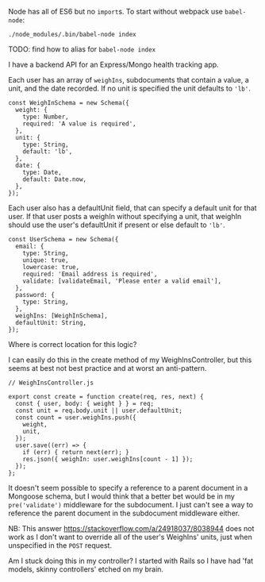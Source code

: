 Node has all of ES6 but no `import`s. To start without webpack use `babel-node`:

`./node_modules/.bin/babel-node index`

TODO: find how to alias for `babel-node index`

I have a backend API for an Express/Mongo health tracking app.

Each user has an array of `weighIns`, subdocuments that contain a value, a unit, and the date recorded. If no unit is specified the unit defaults to `'lb'`.

    const WeighInSchema = new Schema({
      weight: {
        type: Number,
        required: 'A value is required',
      },
      unit: {
        type: String,
        default: 'lb',
      },
      date: {
        type: Date,
        default: Date.now,
      },
    });

Each user also has a defaultUnit field, that can specify a default unit for that user. If that user posts a weighIn without specifying a unit, that weighIn should use the user's defaultUnit if present or else default to `'lb'`.

    const UserSchema = new Schema({
      email: {
        type: String,
        unique: true,
        lowercase: true,
        required: 'Email address is required',
        validate: [validateEmail, 'Please enter a valid email'],
      },
      password: {
        type: String,
      },
      weighIns: [WeighInSchema],
      defaultUnit: String,
    });

Where is correct location for this logic?

I can easily do this in the create method of my WeighInsController, but this seems at best not best practice and at worst an anti-pattern.

    // WeighInsController.js

    export const create = function create(req, res, next) {
      const { user, body: { weight } } = req;
      const unit = req.body.unit || user.defaultUnit;
      const count = user.weighIns.push({
        weight,
        unit,
      });
      user.save((err) => {
        if (err) { return next(err); }
        res.json({ weighIn: user.weighIns[count - 1] });
      });
    };

It doesn't seem possible to specify a reference to a parent document in a Mongoose schema, but I would think that a better bet would be in my `pre('validate')` middleware for the subdocument. I just can't see a way to reference the parent document in the subdocument middleware either.

NB: This answer https://stackoverflow.com/a/24918037/8038944 does not work as I don't want to override all of the user's WeighIns' units, just when unspecified in the `POST` request.

Am I stuck doing this in my controller? I started with Rails so I have had 'fat models, skinny controllers' etched on my brain.